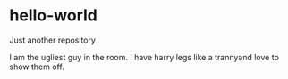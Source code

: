 # hello-world
Just another repository

I am the ugliest guy in the room. I have harry legs like a trannyand love to show them off.
